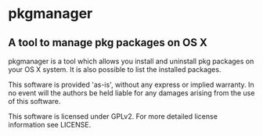 pkgmanager
==========

A tool to manage pkg packages on OS X
--------------------------------------

pkgmanager is a tool which allows you install and uninstall pkg
packages on your OS X system. It is also possible to list the
installed packages.

This software is provided 'as-is', without any express or implied
warranty. In no event will the authors be held liable for any damages
arising from the use of this software.

This software is licensed under GPLv2. For more detailed license
information see LICENSE.
